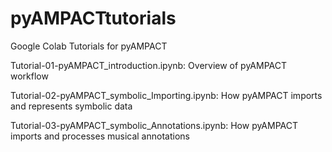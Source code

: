 # pyAMPACTtutorials
Google Colab Tutorials for pyAMPACT

Tutorial-01-pyAMPACT_introduction.ipynb: Overview of pyAMPACT workflow

Tutorial-02-pyAMPACT_symbolic_Importing.ipynb: How pyAMPACT imports and represents symbolic data

Tutorial-03-pyAMPACT_symbolic_Annotations.ipynb: How pyAMPACT imports and processes musical annotations
